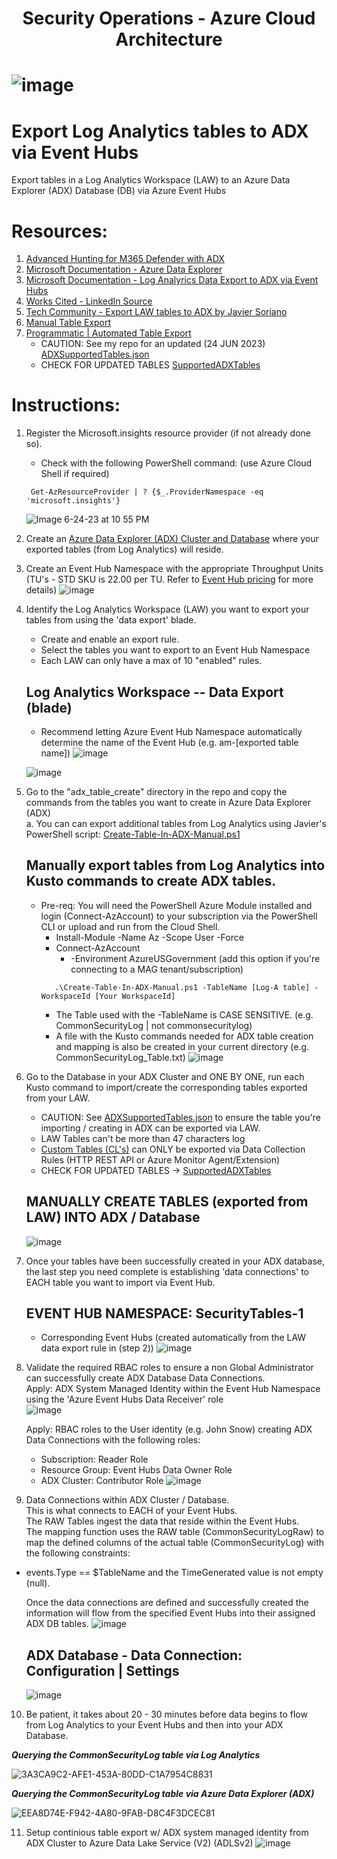 <h1 align="center">Security Operations - Azure Cloud Architecture <h1/>
   
![image](https://github.com/dcodev1702/LogAnalytics-Export-2-ADX/assets/32214072/a043829b-8640-48c1-9391-e9abca8a96cc)


# Export Log Analytics tables to ADX via Event Hubs
Export tables in a Log Analytics Workspace (LAW) to an Azure Data Explorer (ADX) Database (DB) via Azure Event Hubs <br />

# Resources:
1. [Advanced Hunting for M365 Defender with ADX](https://koosg.medium.com/unlimited-advanced-hunting-for-microsoft-365-defender-with-azure-data-explorer-646b08307b75) 
2. [Microsoft Documentation - Azure Data Explorer](https://learn.microsoft.com/en-us/azure/data-explorer/)
3. [Microsoft Documentation - Log Analyrics Data Export to ADX via Event Hubs](https://learn.microsoft.com/en-us/azure/azure-monitor/logs/logs-data-export?tabs=portal)
4. [Works Cited - LinkedIn Source](https://www.linkedin.com/pulse/howto-configure-azure-sentinel-data-export-long-term-storage-lauren/)
5. [Tech Community - Export LAW tables to ADX by Javier Soriano](https://techcommunity.microsoft.com/t5/microsoft-sentinel-blog/using-azure-data-explorer-for-long-term-retention-of-microsoft/ba-p/1883947)
6. [Manual Table Export](https://github.com/javiersoriano/sentinel-scripts/blob/main/ADX/Create-TableInADX.ps1)
7. [Programmatic | Automated Table Export](https://github.com/Azure/Azure-Sentinel/tree/master/Tools/AzureDataExplorer)
    * CAUTION: See my repo for an updated (24 JUN 2023) [ADXSupportedTables.json](https://github.com/dcodev1702/LogAnalytics-Export-2-ADX/blob/main/ADXSupportedTables.json)
    * CHECK FOR UPDATED TABLES [SupportedADXTables](https://learn.microsoft.com/en-us/azure/azure-monitor/logs/logs-data-export?tabs=portal#supported-tables)
  

# Instructions:
1. Register the Microsoft.insights resource provider (if not already done so).
   * Check with the following PowerShell command: (use Azure Cloud Shell if required) <br />
   
   ```console
    Get-AzResourceProvider | ? {$_.ProviderNamespace -eq 'microsoft.insights'}
   ```

   ![Image 6-24-23 at 10 55 PM](https://github.com/dcodev1702/LogAnalytics-Export-2-ADX/assets/32214072/af00c1d3-a7c6-40e1-8409-256cfc953ed4)

2. Create an [Azure Data Explorer (ADX) Cluster and Database](https://learn.microsoft.com/en-us/azure/data-explorer/create-cluster-database-portal) where your exported tables (from Log Analytics) will reside.
3. Create an Event Hub Namespace with the appropriate Throughput Units (TU's - STD SKU is 22.00 per TU. Refer to [Event Hub pricing](https://learn.microsoft.com/en-us/azure/event-hubs/compare-tiers) for more details)
   ![image](https://github.com/dcodev1702/LogAnalytics-Export-2-ADX/assets/32214072/aa24dbc5-30f4-44fa-a040-02950ae3a9bd)

4. Identify the Log Analytics Workspace (LAW) you want to export your tables from using the 'data export' blade. <br />
   * Create and enable an export rule.
   * Select the tables you want to export to an Event Hub Namespace
   * Each LAW can only have a max of 10 "enabled" rules.
  
   ## Log Analytics Workspace -- Data Export (blade)
   * Recommend letting Azure Event Hub Namespace automatically determine the name of the Event Hub (e.g. am-[exported table name])
   ![image](https://github.com/dcodev1702/LogAnalytics-Export-2-ADX/assets/32214072/889b466d-e39e-42fb-b961-1cc37bc00309)

   ![image](https://github.com/dcodev1702/LogAnalytics-Export-2-ADX/assets/32214072/287fd9ca-b424-49c6-ba32-a4b97dca29c8)

5. Go to the "adx_table_create" directory in the repo and copy the commands from the tables you want to create in Azure Data Explorer (ADX) <br />
   a. You can can export additional tables from Log Analytics using Javier's PowerShell script: [Create-Table-In-ADX-Manual.ps1](https://github.com/dcodev1702/LogAnalytics-Export-2-ADX/blob/main/Create-Table-In-ADX-Manual.ps1)

   ## Manually export tables from Log Analytics into Kusto commands to create ADX tables.
   * Pre-req: You will need the PowerShell Azure Module installed and login (Connect-AzAccount) to your subscription via the PowerShell CLI or upload and run from the Cloud Shell.
      * Install-Module -Name Az -Scope User -Force
      * Connect-AzAccount
           * -Environment AzureUSGovernment (add this option if you're connecting to a MAG tenant/subscription)
      ```console
         .\Create-Table-In-ADX-Manual.ps1 -TableName [Log-A table] -WorkspaceId [Your WorkspaceId]
      ```
      * The Table used with the -TableName is CASE SENSITIVE. (e.g. CommonSecurityLog | not commonsecuritylog) 
      * A file with the Kusto commands needed for ADX table creation and mapping is also be created in your current directory (e.g. CommonSecurityLog_Table.txt)
   ![image](https://github.com/dcodev1702/LogAnalytics-Export-2-ADX/assets/32214072/90fb2db5-5b83-46c3-abdd-25d986bea3af)

6. Go to the Database in your ADX Cluster and ONE BY ONE, run each Kusto command to import/create the corresponding tables exported from your LAW.
    * CAUTION: See [ADXSupportedTables.json](https://github.com/dcodev1702/LogAnalytics-Export-2-ADX/blob/main/ADXSupportedTables.json) to ensure the table you're importing / creating in ADX can be exported via LAW.
    * LAW Tables can't be more than 47 characters log
    * [Custom Tables (CL's)](https://learn.microsoft.com/en-us/azure/azure-monitor/logs/logs-data-export?tabs=portal) can ONLY be exported via Data Collection Rules (HTTP REST API or Azure Monitor Agent/Extension)
    * CHECK FOR UPDATED TABLES -> [SupportedADXTables](https://learn.microsoft.com/en-us/azure/azure-monitor/logs/logs-data-export?tabs=portal#supported-tables)

   ## MANUALLY CREATE TABLES (exported from LAW) INTO ADX / Database
   ![image](https://github.com/dcodev1702/LogAnalytics-Export-2-ADX/assets/32214072/16c738a3-1154-44e8-8255-36f708ac329b)


7. Once your tables have been successfully created in your ADX database, the last step you need complete is establishing 'data connections' to EACH table you want to import via Event Hub.
   ## EVENT HUB NAMESPACE: SecurityTables-1
   * Corresponding Event Hubs (created automatically from the LAW data export rule in (step 2))
   ![image](https://github.com/dcodev1702/LogAnalytics-Export-2-ADX/assets/32214072/0939913d-0e17-4081-a7d1-36e808b811ff)


8. Validate the required RBAC roles to ensure a non Global Administrator can successfully create ADX Database Data Connections. <br />
   Apply: ADX System Managed Identity within the Event Hub Namespace using the 'Azure Event Hubs Data Receiver' role <br />
   ![image](https://github.com/dcodev1702/LogAnalytics-Export-2-ADX/assets/32214072/7c9e2dcb-ffd7-47ff-baf1-2852b5b4ba3b)

   Apply: RBAC roles to the User identity (e.g. John Snow) creating ADX Data Connections with the following roles: <br />
   * Subscription: Reader Role
   * Resource Group: Event Hubs Data Owner Role
   * ADX Cluster: Contributor Role
   ![image](https://github.com/dcodev1702/LogAnalytics-Export-2-ADX/assets/32214072/9cb28c39-5b25-440d-9773-e6baa43e89fe)

10. Data Connections within ADX Cluster / Database. <br />
   This is what connects to EACH of your Event Hubs. <br />
   The RAW Tables ingest the data that reside within the Event Hubs. <br />
   The mapping function uses the RAW table (CommonSecurityLogRaw) to map the defined columns of the actual table (CommonSecurityLog) with the following constraints: <br />
* events.Type == $TableName and the TimeGenerated value is not empty (null). <br />
   
   Once the data connections are defined and successfully created the information will flow from the specified Event Hubs into their assigned ADX DB tables.
   ![image](https://github.com/dcodev1702/LogAnalytics-Export-2-ADX/assets/32214072/04ddd907-744b-4d7d-a1cd-305518ec4ff6)

   ## ADX Database - Data Connection: Configuration | Settings
   ![image](https://github.com/dcodev1702/LogAnalytics-Export-2-ADX/assets/32214072/9a6c9a5e-ca04-4f6a-b3bf-e4f6c4f5430f)


10. Be patient, it takes about 20 - 30 minutes before data begins to flow from Log Analytics to your Event Hubs and then into your ADX Database. <br />

   **_Querying the CommonSecurityLog table via Log Analytics_** <br />
   
   ![3A3CA9C2-AFE1-453A-80DD-C1A7954C8831](https://github.com/dcodev1702/LogAnalytics-Export-2-ADX/assets/32214072/0560e336-8818-480b-8580-d1067a391aaa)


   **_Querying the CommonSecurityLog table via Azure Data Explorer (ADX)_**
   
   ![EEA8D74E-F942-4A80-9FAB-D8C4F3DCEC81](https://github.com/dcodev1702/LogAnalytics-Export-2-ADX/assets/32214072/c9a3b93a-1908-4084-9fcc-141879771b3b)

11. Setup continious table export w/ ADX system managed identity from ADX Cluster to Azure Data Lake Service (V2) (ADLSv2)
![image](https://github.com/dcodev1702/LogAnalytics-Export-2-ADX/assets/32214072/3258d749-b3c3-4de7-9d3c-e06888928de9)

